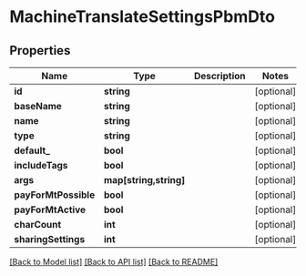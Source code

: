 # MachineTranslateSettingsPbmDto

## Properties
Name | Type | Description | Notes
------------ | ------------- | ------------- | -------------
**id** | **string** |  | [optional] 
**baseName** | **string** |  | [optional] 
**name** | **string** |  | [optional] 
**type** | **string** |  | [optional] 
**default_** | **bool** |  | [optional] 
**includeTags** | **bool** |  | [optional] 
**args** | **map[string,string]** |  | [optional] 
**payForMtPossible** | **bool** |  | [optional] 
**payForMtActive** | **bool** |  | [optional] 
**charCount** | **int** |  | [optional] 
**sharingSettings** | **int** |  | [optional] 

[[Back to Model list]](../README.md#documentation-for-models) [[Back to API list]](../README.md#documentation-for-api-endpoints) [[Back to README]](../README.md)


